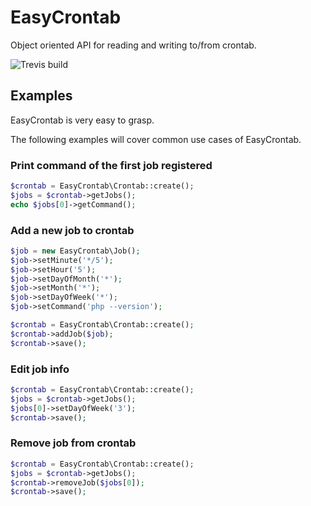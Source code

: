 # EasyCrontab
Object oriented API for reading and writing to/from crontab.

![Trevis build](https://api.travis-ci.org/taueres/easy-crontab.svg?branch=master)

## Examples
EasyCrontab is very easy to grasp.

The following examples will cover common use cases of EasyCrontab.

### Print command of the first job registered
```php
$crontab = EasyCrontab\Crontab::create();
$jobs = $crontab->getJobs();
echo $jobs[0]->getCommand();
```

### Add a new job to crontab
```php
$job = new EasyCrontab\Job();
$job->setMinute('*/5');
$job->setHour('5');
$job->setDayOfMonth('*');
$job->setMonth('*');
$job->setDayOfWeek('*');
$job->setCommand('php --version');

$crontab = EasyCrontab\Crontab::create();
$crontab->addJob($job);
$crontab->save();
```

### Edit job info
```php
$crontab = EasyCrontab\Crontab::create();
$jobs = $crontab->getJobs();
$jobs[0]->setDayOfWeek('3');
$crontab->save();
```

### Remove job from crontab
```php
$crontab = EasyCrontab\Crontab::create();
$jobs = $crontab->getJobs();
$crontab->removeJob($jobs[0]);
$crontab->save();
```
